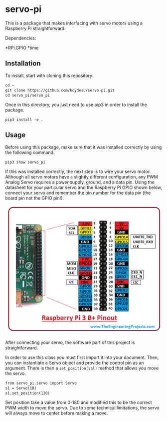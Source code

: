 # servo-pi
This is a package that makes interfacing with servo motors using a Raspberry Pi straightforward.

Dependencies:

  *RPi.GPIO
  *time

## Installation
To install, start with cloning this repository. 
```
cd ~
git clone https://github.com/kcydesu/servo-pi.git
cd servo_pi/servo_pi
```
Once in this directory, you just need to use pip3 in order to install the package.
```
pip3 install -e .
```

## Usage
Before using this package, make sure that it was installed correctly by using the following command.
```
pip3 show servo_pi
```

If this was installed correctly, the next step is to wire your servo motor. Although all servo motors have a slightly different configuration, any PWM Analog Servo requires a power supply, ground, and a data pin. Using the datasheet for your particular servo and the Raspberry Pi GPIO shown below, connect your servo and remember the pin number for the data pin (the board pin not the GPIO pin!).

![Raspberry Pi 3 B+ GPIO](https://github.com/kcydesu/servo-pi/blob/master/pictures/introduction-to-raspberry-pi-3-b-plus-2.png)

After connecting your servo, the software part of this project is straightforward.

In order to use this class you must first import it into your document. Then, you can instantiate a Servo object and provide the control pin as an argument. There is then a ```set_position(val)``` method that allows you move the servo.

```
from servo_pi.servo import Servo
s1 = Servo(18)
s1.set_position(120)
```

Set position take a value from 0-180 and modified this to be the correct PWM width to move the servo. Due to some technical limitations, the servo will always move to center before making a move.
